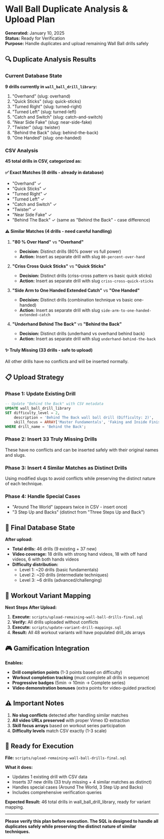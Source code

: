 # Wall Ball Duplicate Analysis & Upload Plan

**Generated:** January 10, 2025  
**Status:** Ready for Verification  
**Purpose:** Handle duplicates and upload remaining Wall Ball drills safely

## 🔍 Duplicate Analysis Results

### Current Database State
**9 drills currently in `wall_ball_drill_library`:**
1. "Overhand" (slug: overhand)
2. "Quick Sticks" (slug: quick-sticks)  
3. "Turned Right" (slug: turned-right)
4. "Turned Left" (slug: turned-left)
5. "Catch and Switch" (slug: catch-and-switch)
6. "Near Side Fake" (slug: near-side-fake)
7. "Twister" (slug: twister)
8. "Behind the Back" (slug: behind-the-back)
9. "One Handed" (slug: one-handed)

### CSV Analysis
**45 total drills in CSV, categorized as:**

#### ✅ Exact Matches (8 drills - already in database)
- "Overhand" ✓
- "Quick Sticks" ✓  
- "Turned Right" ✓
- "Turned Left" ✓
- "Catch and Switch" ✓
- "Twister" ✓
- "Near Side Fake" ✓
- "Behind The Back" ✓ (same as "Behind the Back" - case difference)

#### ⚠️ Similar Matches (4 drills - need careful handling)
1. **"80 % Over Hand"** vs **"Overhand"**
   - **Decision:** Distinct drills (80% power vs full power)
   - **Action:** Insert as separate drill with slug `80-percent-over-hand`

2. **"Criss Cross Quick Sticks"** vs **"Quick Sticks"**
   - **Decision:** Distinct drills (criss-cross pattern vs basic quick sticks)
   - **Action:** Insert as separate drill with slug `criss-cross-quick-sticks`

3. **"Side Arm to One Handed Extended Catch"** vs **"One Handed"**
   - **Decision:** Distinct drills (combination technique vs basic one-handed)
   - **Action:** Insert as separate drill with slug `side-arm-to-one-handed-extended-catch`

4. **"Underhand Behind The Back"** vs **"Behind the Back"**
   - **Decision:** Distinct drills (underhand vs overhand behind back)
   - **Action:** Insert as separate drill with slug `underhand-behind-the-back`

#### ✨ Truly Missing (33 drills - safe to upload)
All other drills have no conflicts and will be inserted normally.

## 📋 Upload Strategy

### Phase 1: Update Existing Drill
```sql
-- Update "Behind the Back" with CSV metadata
UPDATE wall_ball_drill_library 
SET difficulty_level = 2, 
    description = 'Behind The Back wall ball drill (Difficulty: 2)',
    skill_focus = ARRAY['Master Fundamentals', 'Faking and Inside Finishing', 'Catch Everything', 'Advanced - Fun and Challenging']
WHERE drill_name = 'Behind the Back';
```

### Phase 2: Insert 33 Truly Missing Drills
These have no conflicts and can be inserted safely with their original names and slugs.

### Phase 3: Insert 4 Similar Matches as Distinct Drills
Using modified slugs to avoid conflicts while preserving the distinct nature of each technique.

### Phase 4: Handle Special Cases
- "Around The World" (appears twice in CSV - insert once)
- "3 Step Up and Backs" (distinct from "Three Steps Up and Back")

## 🎯 Final Database State

**After upload:**
- **Total drills:** 46 drills (9 existing + 37 new)
- **Video coverage:** 18 drills with strong hand videos, 18 with off hand videos, 6 with both hands videos
- **Difficulty distribution:** 
  - Level 1: ~20 drills (basic fundamentals)
  - Level 2: ~20 drills (intermediate techniques)  
  - Level 3: ~6 drills (advanced/challenging)

## 🔗 Workout Variant Mapping

**Next Steps After Upload:**
1. **Execute:** `scripts/upload-remaining-wall-ball-drills-final.sql`
2. **Verify:** All drills uploaded without conflicts
3. **Execute:** `scripts/update-variant-drill-mappings.sql` 
4. **Result:** All 48 workout variants will have populated drill_ids arrays

## 🎮 Gamification Integration

**Enables:**
- **Drill completion points** (1-3 points based on difficulty)
- **Workout completion tracking** (must complete all drills in sequence)
- **Progressive badges** (5min → 10min → Complete series)
- **Video demonstration bonuses** (extra points for video-guided practice)

## ⚠️ Important Notes

1. **No slug conflicts** detected after handling similar matches
2. **All video URLs preserved** with proper Vimeo ID extraction
3. **Skill focus arrays** based on workout series participation
4. **Difficulty levels** match CSV exactly (1-3 scale)

## 🚀 Ready for Execution

**File:** `scripts/upload-remaining-wall-ball-drills-final.sql`

**What it does:**
- Updates 1 existing drill with CSV data
- Inserts 37 new drills (33 truly missing + 4 similar matches as distinct)
- Handles special cases (Around The World, 3 Step Up and Backs)
- Includes comprehensive verification queries

**Expected Result:** 46 total drills in wall_ball_drill_library, ready for variant mapping.

---

**Please verify this plan before execution. The SQL is designed to handle all duplicates safely while preserving the distinct nature of similar techniques.**
